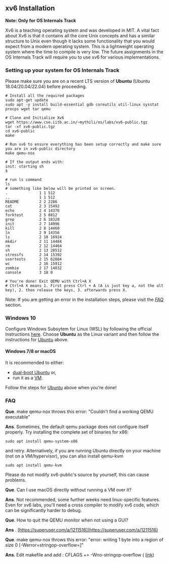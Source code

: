 ## xv6 Installation

**Note: Only for OS Internals Track**

Xv6 is a teaching operating system and was developed in MIT. A vital fact about Xv6 is that it contains all the core Unix concepts and has a similar structure to Unix even though it lacks some functionality that you would expect from a modern operating system. This is a lightweight operating system where the time to compile is very low. The future assignments in the OS Internals Track will require you to use xv6 for various implementations.

### Setting up your system for OS Internals Track

Please make sure you are on a recent LTS version of **Ubuntu** (Ubuntu 18.04/20.04/22.04) before proceeding.

```console
# Install all the required packages
sudo apt-get update
sudo apt -y install build-essential gdb coreutils util-linux sysstat procps wget tar qemu
    
# Clone and Initialize Xv6
wget https://www.cse.iitb.ac.in/~mythili/os/labs/xv6-public.tgz 
tar -xf xv6-public.tgz
cd xv6-public 
make

# Run xv6 to ensure everything has been setup correctly and make sure you are in xv6-public directory
make qemu-nox

# If the output ends with:
init: starting sh
$

# run ls command
ls
# something like below will be printed on screen.
.              1 1 512
..             1 1 512
README         2 2 2286
cat            2 3 15492
echo           2 4 14376
forktest       2 5 8812
grep           2 6 18328
init           2 7 14996
kill           2 8 14460
ln             2 9 14356
ls             2 10 16924
mkdir          2 11 14484
rm             2 12 14464
sh             2 13 28512
stressfs       2 14 15392
usertests      2 15 62884
wc             2 16 15912
zombie         2 17 14032
console        3 18 0

# You're done! Exit QEMU with Ctrl+A X
# Ctrl+A X means 1. First press Ctrl + A (A is just key a, not the alt key), 2. then release the keys, 3. afterwards press X.
```

Note: If you are getting an error in the installation steps, please visit the [_FAQ_](README.md#faq) section.

### Windows 10
Configure Windows Subsytem for Linux (WSL) by following the official Instructions [here](https://docs.microsoft.com/en-us/windows/wsl/install-win10). Choose **Ubuntu** as the Linux variant and then follow the instructions for [Ubuntu](README.md#setting-up-your-system-for-os-internals-track) above.

#### Windows 7/8 or macOS
It is recommended to either:
- [dual-boot Ubuntu](https://www.howtogeek.com/214571/how-to-dual-boot-linux-on-your-pc/) or,
- run it as a [VM](https://itsfoss.com/install-linux-in-virtualbox/).

Follow the steps for [Ubuntu](README.md#setting-up-your-system-for-os-internals-track) above when you’re done!


### FAQ

**Que**. make qemu-nox throws this error: "Couldn't find a working QEMU executable"

**Ans**. Sometimes, the default qemu package does not configure itself properly. Try installing the complete set of binaries for x86:

<code>sudo apt install qemu-system-x86</code>

and retry.
Alternatively, if you are running Ubuntu directly on your machine (not on a VM/hypervisor), you can also install qemu-kvm

<code>sudo apt install qemu-kvm</code>

Please do not modify xv6-public's source by yourself, this can cause problems.

**Que**. Can I use macOS directly without running a VM over it? 

**Ans**. Not recommended, some further weeks need linux-specific features. Even for xv6 labs, you'll need a cross compiler to modify xv6 code, which can be significantly harder to debug.

**Que**. How to quit the QEMU monitor when not using a GUI?

**Ans** . [https://superuser.com/a/1211516](https://superuser.com/a/1211516)

**Que**. make qemu-nox throws this error: "error: writing 1 byte into a region of size 0 [-Werror=stringop-overflow=]"

**Ans**. Edit makefile and add : CFLAGS += -Wno-stringop-overflow (
[link](https://www.reddit.com/r/ManjaroLinux/comments/p4445x/comment/hv06t00/?utm_source=share&utm_medium=web2x&context=3))